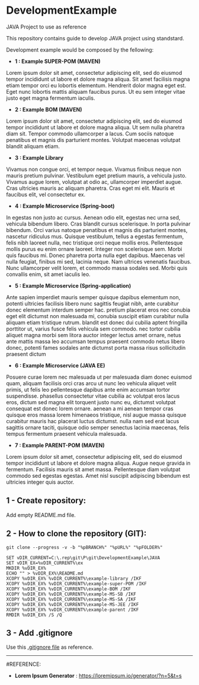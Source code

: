 # DevelopmentExample
JAVA Project to use as reference

This repository contains guide to develop JAVA project using standstard.

Development example would be composed by the fellowing:
 
- **1 : Example SUPER-POM (MAVEN)**

 Lorem ipsum dolor sit amet, consectetur adipiscing elit, sed do eiusmod tempor incididunt ut labore et dolore magna aliqua. Sit amet facilisis magna etiam tempor orci eu lobortis elementum. Hendrerit dolor magna eget est. Eget nunc lobortis mattis aliquam faucibus purus. Ut eu sem integer vitae justo eget magna fermentum iaculis.
 
- **2 : Example BOM (MAVEN)**

 Lorem ipsum dolor sit amet, consectetur adipiscing elit, sed do eiusmod tempor incididunt ut labore et dolore magna aliqua. Ut sem nulla pharetra diam sit. Tempor commodo ullamcorper a lacus. Cum sociis natoque penatibus et magnis dis parturient montes. Volutpat maecenas volutpat blandit aliquam etiam.

- **3 : Example Library**

 Vivamus non congue orci, et tempor neque. Vivamus finibus neque non mauris pretium pulvinar. Vestibulum eget pretium mauris, a vehicula justo. Vivamus augue lorem, volutpat at odio ac, ullamcorper imperdiet augue. Cras ultricies mauris ac aliquam pharetra. Cras eget mi elit. Mauris et faucibus elit, vel consectetur ex.

 
- **4 : Example Microservice (Spring-boot)**

 In egestas non justo ac cursus. Aenean odio elit, egestas nec urna sed, vehicula bibendum libero. Cras blandit cursus scelerisque. In porta pulvinar bibendum. Orci varius natoque penatibus et magnis dis parturient montes, nascetur ridiculus mus. Quisque vestibulum, tellus a egestas fermentum, felis nibh laoreet nulla, nec tristique orci neque mollis eros. Pellentesque mollis purus eu enim ornare laoreet. Integer non scelerisque sem. Morbi quis faucibus mi. Donec pharetra porta nulla eget dapibus. Maecenas vel nulla feugiat, finibus mi sed, lacinia neque. Nam ultrices venenatis faucibus. Nunc ullamcorper velit lorem, et commodo massa sodales sed. Morbi quis convallis enim, sit amet iaculis leo. 

- **5 : Example Microservice (Spring-application)**

 Ante sapien imperdiet mauris semper quisque dapibus elementum non, potenti ultricies facilisis libero nunc sagittis feugiat nibh, ante curabitur donec elementum interdum semper hac. pretium placerat eros nec conubia eget elit dictumst non malesuada mi, conubia suscipit etiam curabitur nulla aliquam etiam tristique rutrum. blandit est donec dui cubilia aptent fringilla porttitor ut, varius fusce felis vehicula sem commodo. nec tortor cubilia aliquet magna morbi sem litora auctor integer lectus amet ornare, netus ante mattis massa leo accumsan tempus praesent commodo netus libero donec, potenti fames sodales ante dictumst porta massa risus sollicitudin praesent dictum
 
- **6 : Example Microservice (JAVA EE)**

 Posuere curae lorem nec malesuada ut per malesuada diam donec euismod quam, aliquam facilisis orci cras arcu ut nunc leo vehicula aliquet velit primis, ut felis leo pellentesque dapibus ante enim accumsan tortor suspendisse. phasellus consectetur vitae cubilia ac volutpat eros lacus eros, dictum sed magna elit torquent justo nunc eu, dictumst volutpat consequat est donec lorem ornare. aenean a mi aenean tempor cras quisque eros massa lorem himenaeos tristique, nisl augue massa quisque curabitur mauris hac placerat luctus dictumst. nulla nam sed erat lacus sagittis ornare taciti, quisque odio semper senectus lacinia maecenas, felis tempus fermentum praesent vehicula malesuada. 

- **7 : Example PARENT-POM (MAVEN)**

 Lorem ipsum dolor sit amet, consectetur adipiscing elit, sed do eiusmod tempor incididunt ut labore et dolore magna aliqua. Augue neque gravida in fermentum. Facilisis mauris sit amet massa. Pellentesque diam volutpat commodo sed egestas egestas. Amet nisl suscipit adipiscing bibendum est ultricies integer quis auctor.    
   

## 1 - Create repository:

Add empty README.md file.

## 2 - How to clone the repository (GIT):

```
git clone --progress -v -b "%pBRANCH%" "%pURL%" "%pFOLDER%"
```

```
SET vDIR_CURRENT=C:\.rep\git\P\git\DevelopmentExample\JAVA
SET vDIR_EX=%vDIR_CURRENT%\ex
MKDIR %vDIR_EX%
ECHO "" > %vDIR_EX%\README.md
XCOPY %vDIR_EX% %vDIR_CURRENT%\example-library /IKF
XCOPY %vDIR_EX% %vDIR_CURRENT%\example-super-POM /IKF
XCOPY %vDIR_EX% %vDIR_CURRENT%\example-BOM /IKF
XCOPY %vDIR_EX% %vDIR_CURRENT%\example-MS-SB /IKF
XCOPY %vDIR_EX% %vDIR_CURRENT%\example-MS-SA /IKF
XCOPY %vDIR_EX% %vDIR_CURRENT%\example-MS-JEE /IKF
XCOPY %vDIR_EX% %vDIR_CURRENT%\example-parent /IKF
RMDIR %vDIR_EX% /S /Q
```


## 3 - Add .gitignore

Use this [.gitignore file](https://github.com/jbrasileiro/software-architecture/blob/master/config/git/template-gitignore) as reference.


______________

#REFERENCE:
- **Lorem Ipsum Generator** : https://loremipsum.io/generator/?n=5&t=s